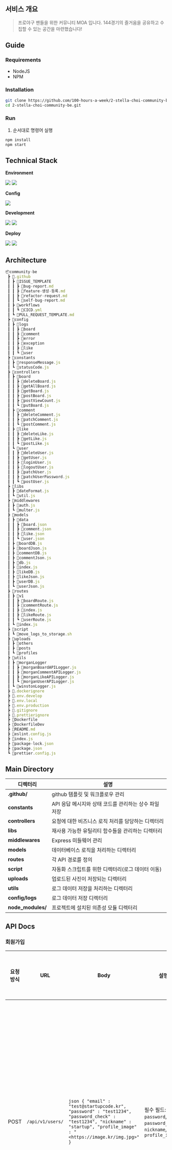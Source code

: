 ## 서비스 개요

> 프로야구 팬들을 위한 커뮤니티 MOA 입니다. 
144경기의 즐거움을 공유하고 수집할 수 있는 공간을 마련했습니다!
> 

## Guide

### Requirements

- NodeJS
- NPM

### Installation

```bash
git clone https://github.com/100-hours-a-week/2-stella-choi-community-be.git
cd 2-stella-choi-community-be.git
```

### Run

1. 순서대로 명령어 실행

```bash
npm install
npm start
```

## Technical Stack

**Environment**

<img src="[https://img.shields.io/badge/-WebStorm-%000000?style=for-the-badge&logo=WebStorm&logoColor=white](https://img.shields.io/badge/-WebStorm-%23000000?style=for-the-badge&logo=WebStorm&logoColor=white)"> <img src="https://img.shields.io/badge/-Github-%23000000?style=for-the-badge&logo=Github&logoColor=white">

**Config**

<img src="https://img.shields.io/badge/-npm-23CB3837?style=for-the-badge&logo=npm&logoColor=white">

**Development**

<img src="https://img.shields.io/badge/-Node.js-%235FA04E?style=for-the-badge&logo=Node.js&logoColor=black"> <img src="https://img.shields.io/badge/-JavaScript-%23F7DF1E?style=for-the-badge&logo=JavaScript&logoColor=black">

**Deploy**

<img src="https://img.shields.io/badge/-githubactions-%2088FF?style=for-the-badge&logo=githubactions&logoColor=white"> <img src="https://img.shields.io/badge/-docker-2496ED?style=for-the-badge&logo=docker&logoColor=white">

## Architecture

```jsx
📦community-be
 ┣ 📂.github
 ┃ ┣ 📂ISSUE_TEMPLATE
 ┃ ┃ ┣ 📜bug-report.md
 ┃ ┃ ┣ 📜feature-생성-등록.md
 ┃ ┃ ┣ 📜refactor-request.md
 ┃ ┃ ┗ 📜self-bug-report.md
 ┃ ┣ 📂workflows
 ┃ ┃ ┗ 📜CICD.yml
 ┃ ┗ 📜PULL_REQUEST_TEMPLATE.md
 ┣ 📂config
 ┃ ┣ 📂logs
 ┃ ┃ ┣ 📂board
 ┃ ┃ ┣ 📂comment
 ┃ ┃ ┣ 📂error
 ┃ ┃ ┣ 📂exception
 ┃ ┃ ┣ 📂like
 ┃ ┃ ┗ 📂user
 ┣ 📂constants
 ┃ ┣ 📜responseMessage.js
 ┃ ┗ 📜statusCode.js
 ┣ 📂controllers
 ┃ ┣ 📂board
 ┃ ┃ ┣ 📜deleteBoard.js
 ┃ ┃ ┣ 📜getAllBoard.js
 ┃ ┃ ┣ 📜getBoard.js
 ┃ ┃ ┣ 📜postBoard.js
 ┃ ┃ ┣ 📜postViewCount.js
 ┃ ┃ ┗ 📜putBoard.js
 ┃ ┣ 📂comment
 ┃ ┃ ┣ 📜deleteComment.js
 ┃ ┃ ┣ 📜patchComment.js
 ┃ ┃ ┗ 📜postComment.js
 ┃ ┣ 📂like
 ┃ ┃ ┣ 📜deleteLike.js
 ┃ ┃ ┣ 📜getLike.js
 ┃ ┃ ┗ 📜postLike.js
 ┃ ┗ 📂user
 ┃ ┃ ┣ 📜deleteUser.js
 ┃ ┃ ┣ 📜getUser.js
 ┃ ┃ ┣ 📜loginUser.js
 ┃ ┃ ┣ 📜logoutUser.js
 ┃ ┃ ┣ 📜patchUser.js
 ┃ ┃ ┣ 📜patchUserPassword.js
 ┃ ┃ ┗ 📜postUser.js
 ┣ 📂libs
 ┃ ┣ 📜dateFormat.js
 ┃ ┗ 📜util.js
 ┣ 📂middlewares
 ┃ ┣ 📜auth.js
 ┃ ┗ 📜multer.js
 ┣ 📂models
 ┃ ┣ 📂data
 ┃ ┃ ┣ 📜board.json
 ┃ ┃ ┣ 📜comment.json
 ┃ ┃ ┣ 📜like.json
 ┃ ┃ ┗ 📜user.json
 ┃ ┣ 📜boardDB.js
 ┃ ┣ 📜boardJson.js
 ┃ ┣ 📜commentDB.js
 ┃ ┣ 📜commentJson.js
 ┃ ┣ 📜db.js
 ┃ ┣ 📜index.js
 ┃ ┣ 📜likeDB.js
 ┃ ┣ 📜likeJson.js
 ┃ ┣ 📜userDB.js
 ┃ ┗ 📜userJson.js
 ┣ 📂routes
 ┃ ┣ 📂v1
 ┃ ┃ ┣ 📜boardRoute.js
 ┃ ┃ ┣ 📜commentRoute.js
 ┃ ┃ ┣ 📜index.js
 ┃ ┃ ┣ 📜likeRoute.js
 ┃ ┃ ┗ 📜userRoute.js
 ┃ ┗ 📜index.js
 ┣ 📂script
 ┃ ┗ 📜move_logs_to_storage.sh
 ┣ 📂uploads
 ┃ ┣ 📂others
 ┃ ┣ 📂posts
 ┃ ┗ 📂profiles
 ┣ 📂utils
 ┃ ┣ 📂morganLogger
 ┃ ┃ ┣ 📜morganBoardAPILogger.js
 ┃ ┃ ┣ 📜morganCommentAPILogger.js
 ┃ ┃ ┣ 📜morganLikeAPILogger.js
 ┃ ┃ ┗ 📜morganUserAPILogger.js
 ┃ ┗ 📜winstonLogger.js
 ┣ 📜.dockerignore
 ┣ 📜.env.develop
 ┣ 📜.env.local
 ┣ 📜.env.production
 ┣ 📜.gitignore
 ┣ 📜.prettierignore
 ┣ 📜Dockerfile
 ┣ 📜DockerfileDev
 ┣ 📜README.md
 ┣ 📜eslint.config.js
 ┣ 📜index.js
 ┣ 📜package-lock.json
 ┣ 📜package.json
 ┗ 📜prettier.config.js
```

## Main Directory

| **디렉터리** | **설명** |
| --- | --- |
| **.github/** | github 템플릿 및 워크플로우 관리 |
| **constants** | API 응답 메시지와 상태 코드를 관리하는 상수 파일 저장 |
| **controllers** | 요청에 대한 비즈니스 로직 처리를 담당하는 디렉터리 |
| **libs** | 재사용 가능한 유틸리티 함수들을 관리하는 디렉터리 |
| **middlewares** | Express 미들웨어 관리 |
| **models** | 데이터베이스 로직을 처리하는 디렉터리 |
| **routes** | 각 API 경로를 정의 |
| **script** | 자동화 스크립트를 위한 디렉터리(로그 데이터 이동) |
| **uploads** | 업로드된 사진이 저장되는 디렉터리 |
| **utils** | 로그 데이터 저장을 처리하는 디렉터리 |
| **config/logs** | 로그 데이터 저장 디렉터리 |
| **node_modules/** | 프로젝트에 설치된 의존성 모듈 디렉터리 |

## API Docs

### 회원가입

| 요청 방식 | URL | Body | 설명 | 응답 상태 코드 | 응답 메시지 | 추가 요구 사항 |
| --- | --- | --- | --- | --- | --- | --- |
| POST | `/api/v1/users/` | `json { "email" : "test@startupcode.kr", "password" : "test1234", "password_check" : "test1234", "nickname" : "startup", "profile_image" : "<https://image.kr/img.jpg>" }` | 필수 필드: `email`, `password`, `password_check`, `nickname`, `profile_image` | `201` | `json { "message" : "REGISTER_SUCCESS", "data" : null }` | 비밀번호 조건: 8자 이상, 20자 이하, 대문자/소문자/숫자/특수문자 최소 1개 포함 |
|  |  |  |  | `400` | `json { "message" : "NOT_SAME_PASSWORD", "data" : null }` | 패스워드와 패스워드 확인이 다를 때 |
|  |  |  |  | `400` | `json { "message" : "MISSING_FIELD", "data" : null }` | 필드 값이 없을 때 |
|  |  |  |  | `400` | `json { "message" : "INVALID_FORMAT", "data" : null }` | 비밀번호 조건 불충족, 닉네임 10자 초과 또는 띄어쓰기 포함, 이메일 형식 오류 |
|  |  |  |  | `400` | `json { "message" : "DUPLICATE_NICKNAME", "data" : null }` | 닉네임이 중복될 때 |
|  |  |  |  | `400` | `json { "message" : "DUPLICATE_EMAIL", "data" : null }` | 이메일이 중복될 때 |
|  |  |  |  | `500` | `json { "message" : "INTERNAL_SERVER_ERROR", "data" : null }` | 서버 오류 발생 |

---

### 로그인

| 요청 방식 | URL | Body | 설명 | 응답 상태 코드 | 응답 메시지 | 추가 요구 사항 |
| --- | --- | --- | --- | --- | --- | --- |
| POST | `/api/v1/users/login` | `json { "email" : "test@startupcode.kr", "password" : "test1234" }` | 필수 필드: `email`, `password` | `200` | `json { "message" : "LOGIN_SUCCESS", "data" : null }` | `Set-Cookie: SESSION_ID=123;` 설정 |
|  |  |  |  | `400` | `json { "message" : "MISSING_FIELD", "data" : null }` | 필드 값이 없을 때 |
|  |  |  |  | `400` | `json { "message" : "INVALID_EMAIL_FORMAT", "data" : null }` | 이메일 형식 오류 |
|  |  |  |  | `401` | `json { "message" : "INVALID_PASSWORD", "data" : null }` | 비밀번호 불일치 |
|  |  |  |  | `404` | `json { "message" : "NO_USER", "data" : null }` | 해당 이메일 계정 없음 |
|  |  |  |  | `500` | `json { "message" : "INTERNAL_SERVER_ERROR", "data" : null }` | 서버 오류 발생 |

---

### 회원 정보 조회

| 요청 방식 | URL | Header | 설명 | 응답 상태 코드 | 응답 메시지 | 추가 요구 사항 |
| --- | --- | --- | --- | --- | --- | --- |
| GET | `/api/v1/users/` | `session: session_id` | 세션을 이용해 사용자 정보 조회 | `200` | `json { "message" : "GET_INFO_SUCCESS", "data" : { "email" : "test@startupcode.kr", "profile_image" : "<https://image.kr/img.jpg>", "nickname": "startup" } }` |  |
|  |  |  |  | `400` | `json { "message" : "MISSING_SESSION", "data" : null }` | 세션이 전달되지 않음 |
|  |  |  |  | `401` | `json { "message" : "UNAUTHORIZED", "data" : null }` | 잘못된 세션 정보 |
|  |  |  |  | `404` | `json { "message" : "NOT_FOUND_USER", "data" : null }` | 세션 인증 후 해당 유저 없음 |
|  |  |  |  | `500` | `json { "message" : "INTERNAL_SERVER_ERROR", "data" : null }` | 서버 오류 발생 |

---

### 회원 정보 수정

| 요청 방식 | URL | Body | 설명 | 응답 상태 코드 | 응답 메시지 | 추가 요구 사항 |
| --- | --- | --- | --- | --- | --- | --- |
| PATCH | `/api/v1/users/` | `json { "email": "yulim38392@naver.com", "nickname": "스우", "profile_image": "uploads/profiles/userprofile5.png", "user_id": 10 }` | `profile_image`, `nickname` 둘 중 하나만 있어도 수정 가능 | `200` | `json { "message" : "EDIT_PROFILE_SUCCESS", "data" : null }` | 닉네임: 10자 이내, 띄어쓰기 없음 |
|  |  |  |  | `400` | `json { "message" : "MISSING_FIELD", "data" : null }` | 닉네임, 프로필 둘 다 없을 때 |
|  |  |  |  | `400` | `json { "message" : "INVALID_NICKNAME", "data" : null }` | 닉네임 조건 불충족 |
|  |  |  |  | `400` | `json { "message" : "DUPLICATE_NICKNAME", "data" : null }` | 중복된 닉네임 |
|  |  |  |  | `400` | `json { "message" : "MISSING_SESSION", "data" : null }` | 세션이 전달되지 않음 |
|  |  |  |  | `401` | `json { "message" : "UNAUTHORIZED", "data" : null }` | 잘못된 세션 정보 |
|  |  |  |  | `404` | `json { "message" : "NOT_FOUND_USER", "data" : null }` | 세션 인증 후 해당 유저 없음 |
|  |  |  |  | `500` | `json { "message" : "INTERNAL_SERVER_ERROR", "data" : null }` | 서버 오류 발생 |

---

https://docs.google.com/spreadsheets/d/1vEVtDn_lNIak1mK1KhR4HlBKtYYKEBccqBD9WPBAJjE/edit?usp=sharing

## CI/CD Strategy

![image](https://github.com/user-attachments/assets/9ab13dd5-eb55-4bbd-81f5-c2475c923c03)


- Github Actions
    - workflows 내 yml 파일에 정의된 순서대로 새로운 내용 업데이트시 배포 진행
    - `main` 브랜치와 `develop` 브랜치별 다른 Docker 환경으로 배포됨
        - 브랜치별 merge된 내용이 각 환경으로 배포됨
    - 각 환경별 다른 env 파일 필요
        - `.env.local` : 로컬 환경에서 사용되는 환경변수
        - `.env.develop` : 개발 환경에서 사용되는 환경변수
        - `.env.production` : 운영 환경에서 사용되는 환경변수
- GHCR
    - 빌드된 Docker Image 저장되는 이미지 저장소
- EC2 내로 SSH 명령어 전달
    - 기존 이미지 삭제
    - `docker pull 이미지`
    - `docker run 이미지`
    

## Additional Function

### Log 수집

- `moranLogger` , `winstonLogger` 를 활용한 로그 수집
- 로그 수집 후 12시에 자동으로 특정 서버로 전송되고 기존 파일은 삭제됨
- `move_logs_to_storage.sh` 에 해당 과정 정의되어있음

### 이미지 저장

- `multer` 를 활용한 프로필 및 게시글 이미지 저장
- 이후 `S3` 나 파일 서버를 구축해서 옮길 예정
